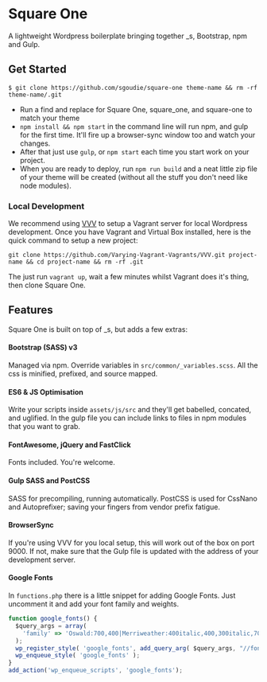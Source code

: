 # Square One

A lightweight Wordpress boilerplate bringing together _s, Bootstrap, npm and Gulp.

## Get Started

`$ git clone https://github.com/sgoudie/square-one theme-name && rm -rf theme-name/.git`

- Run a find and replace for Square One, square_one, and square-one to match your theme
- `npm install && npm start` in the command line will run npm, and gulp for the first time. It'll fire up a browser-sync window too and watch your changes.
- After that just use `gulp`, or `npm start` each time you start work on your project.
- When you are ready to deploy, run `npm run build` and a neat little zip file of your theme will be created (without all the stuff you don't need like node modules).

### Local Development
We recommend using [VVV](https://github.com/Varying-Vagrant-Vagrants/VVV.git) to setup a Vagrant server for local Wordpress development. Once you have Vagrant and Virtual Box installed, here is the quick command to setup a new project:

`git clone https://github.com/Varying-Vagrant-Vagrants/VVV.git project-name && cd project-name && rm -rf .git`

The just run `vagrant up`, wait a few minutes whilst Vagrant does it's thing, then clone Square One.

## Features

Square One is built on top of _s, but adds a few extras:

#### Bootstrap (SASS) v3
Managed via npm. Override variables in `src/common/_variables.scss`. All the css is minified, prefixed, and source mapped.

#### ES6 & JS Optimisation
Write your scripts inside `assets/js/src` and they'll get babelled, concated, and uglified. In the gulp file you can include links to files in npm modules that you want to grab.

#### FontAwesome, jQuery and FastClick
Fonts included. You're welcome.

#### Gulp SASS and PostCSS
SASS for precompiling, running automatically. PostCSS is used for CssNano and Autoprefixer; saving your fingers from vendor prefix fatigue.

#### BrowserSync
If you're using VVV for you local setup, this will work out of the box on port 9000. If not, make sure that the Gulp file is updated with the address of your development server.

#### Google Fonts
In `functions.php` there is a little snippet for adding Google Fonts. Just uncomment it and add your font family and weights.

```js
function google_fonts() {
  $query_args = array(
    'family' => 'Oswald:700,400|Merriweather:400italic,400,300italic,700'
  );
  wp_register_style( 'google_fonts', add_query_arg( $query_args, "//fonts.googleapis.com/css" ), array(), null );
  wp_enqueue_style( 'google_fonts' );
}
add_action('wp_enqueue_scripts', 'google_fonts');
```
